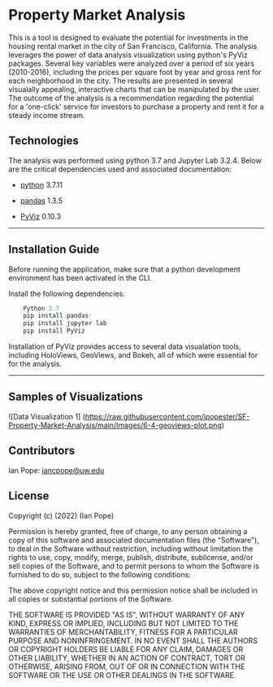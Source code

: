 # Property Market Analysis
This is a tool is designed to evaluate the potential for investments in the housing rental market in the city of San Francisco, California.  The analysis leverages the power of data analysis visualization using python's PyViz packages. Several key variables were analyzed over a period of six years (2010-2016), including the prices per square foot by year and gross rent for each neighborhood in the city. The results are presented in several visualally appealing, interactive charts that can be manipulated by the user. The outcome of the analysis is a recommendation regarding the potential for a 'one-click' service for investors to purchase a property and rent it for a steady income stream. 

## Technologies

The analysis was performed using python 3.7 and Jupyter Lab 3.2.4. Below are the critical dependencies used and associated documentation:

* [python](https://www.python.org/downloads/) 3.7.11 

* [pandas](https://pandas.pydata.org/docs/) 1.3.5

* [PyViz](https://pyviz.org/) 0.10.3

___

## Installation Guide

Before running the application, make sure that a python development environment has been activated in the CLI. 

Install the following dependencies:

```python
    Python 3.7
    pip install pandas
    pip install jupyter lab
    pip install PyViz
```

Installation of PyViz provides access to several data visualation tools, including HoloViews, GeoViews, and Bokeh, all of which were essential for for the analysis.
___
    
    
## Samples of Visualizations

![Data Visualization 1] (https://raw.githubusercontent.com/ipopester/SF-Property-Market-Analysis/main/Images/6-4-geoviews-plot.png)


## Contributors

Ian Pope: iancpope@uw.edu

## License

Copyright (c) (2022) (Ian Pope)

Permission is hereby granted, free of charge, to any person obtaining a copy of this software and associated documentation files (the "Software"), to deal in the Software without restriction, including without limitation the rights to use, copy, modify, merge, publish, distribute, sublicense, and/or sell copies of the Software, and to permit persons to whom the Software is furnished to do so, subject to the following conditions:

The above copyright notice and this permission notice shall be included in all copies or substantial portions of the Software.

THE SOFTWARE IS PROVIDED "AS IS", WITHOUT WARRANTY OF ANY KIND, EXPRESS OR IMPLIED, INCLUDING BUT NOT LIMITED TO THE WARRANTIES OF MERCHANTABILITY, FITNESS FOR A PARTICULAR PURPOSE AND NONINFRINGEMENT. IN NO EVENT SHALL THE AUTHORS OR COPYRIGHT HOLDERS BE LIABLE FOR ANY CLAIM, DAMAGES OR OTHER LIABILITY, WHETHER IN AN ACTION OF CONTRACT, TORT OR OTHERWISE, ARISING FROM, OUT OF OR IN CONNECTION WITH THE SOFTWARE OR THE USE OR OTHER DEALINGS IN THE SOFTWARE.
